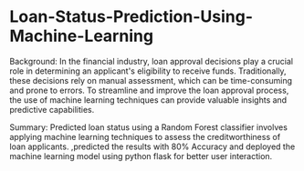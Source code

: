 # Loan-Status-Prediction-Using-Machine-Learning
Background:
In the financial industry, loan approval decisions play 
a crucial role in determining an applicant's eligibility to receive funds. 
Traditionally, these decisions rely on manual assessment, which can be time-consuming and 
prone to errors. To streamline and improve the loan approval process, 
the use of machine learning techniques
can provide valuable insights and predictive capabilities.

Summary:
Predicted loan status using a Random Forest classifier involves applying machine learning techniques
to assess the creditworthiness of loan applicants.
,predicted the results with 80% Accuracy and deployed the machine learning model using python flask for better user interaction.

